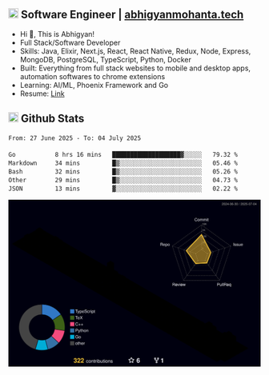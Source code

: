 ## <img src="https://media.giphy.com/media/v1.Y2lkPTc5MGI3NjExNjBuMTFuMDMxcjR0OXp2Zjk5Z3A2ajkzYWpiaDFmdWJhZzY2anM1MCZlcD12MV9naWZzX3NlYXJjaCZjdD1n/UcK7JalnjCz0k/giphy.gif" width="20" height="20" /> Software Engineer | [abhigyanmohanta.tech](https://abhigyanmohanta.tech)


- Hi 👋, This is Abhigyan!
- Full Stack/Software Developer
- Skills: Java, Elixir, Next.js, React, React Native, Redux, Node, Express, MongoDB, PostgreSQL, TypeScript, Python, Docker
- Built: Everything from full stack websites to mobile and desktop apps, automation softwares to chrome extensions
- Learning: AI/ML, Phoenix Framework and Go
- Resume: [Link](https://abhigyan-mohanta.github.io/resume/)


## <img src="https://media.giphy.com/media/v1.Y2lkPTc5MGI3NjExOTVzbjE3Z3F6bDhrNGtzYWpiODJkeTRhcHRqN3MwaGV2cTZ3ajR3eCZlcD12MV9naWZzX3NlYXJjaCZjdD1n/o0vwzuFwCGAFO/giphy.gif" width="20" height="20" /> Github Stats
<!--START_SECTION:waka-->

```txt
From: 27 June 2025 - To: 04 July 2025

Go           8 hrs 16 mins   ███████████████████▓░░░░░   79.32 %
Markdown     34 mins         █▒░░░░░░░░░░░░░░░░░░░░░░░   05.46 %
Bash         32 mins         █▒░░░░░░░░░░░░░░░░░░░░░░░   05.26 %
Other        29 mins         █▒░░░░░░░░░░░░░░░░░░░░░░░   04.73 %
JSON         13 mins         ▓░░░░░░░░░░░░░░░░░░░░░░░░   02.22 %
```

<!--END_SECTION:waka-->
![](./profile-3d-contrib/profile-night-rainbow.svg)
